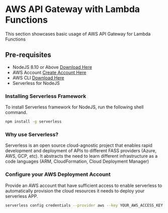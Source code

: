 # AWS API Gateway with Lambda Functions

This section showcases basic usage of AWS API Gateway for Lambda Functions

## Pre-requisites

- NodeJS 8.10 or Above [Download Here](https://nodejs.org/en/download/)
- AWS Account [Create Account Here](https://portal.aws.amazon.com/billing/signup?nc2=h_ct&src=header_signup&redirect_url=https%3A%2F%2Faws.amazon.com%2Fregistration-confirmation)
- AWS CLI [Download Here](https://docs.aws.amazon.com/cli/latest/userguide/cli-chap-install.html)
- Serverless for NodeJS

### Installing Serverless Framework

To install Serverless framework for NodeJS, run the following shell command.

```sh
npm install -g serverless
```

### Why use Serverless?

Serverless is an open source cloud-agnostic project that enables rapid development and deployment of APIs to different FASS providers (Azure, AWS, GCP, etc). It abstracts the need to learn different infrastructure as a code languages (ARM, CloudFormation, Cloud Deployment Manager)

### Configure your AWS Deployment Account

Provide an AWS account that have sufficient access to enable serverless to automatically provision the cloud resources it needs to deploy your serverless APP.

```sh
serverless config credentials --provider aws --key YOUR_AWS_ACCESS_KEY --secret YOUR_AWS_SECRET_KEY
```
